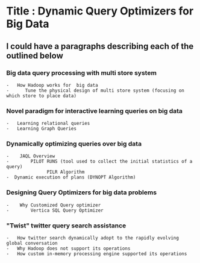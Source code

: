 
# Title :  Dynamic Query Optimizers for   Big Data 


##      I could have a paragraphs describing each of the outlined below



### Big data query processing with multi store system 
	-	How Hadoop works for  big data 
	-      Tune the physical design of multi store system (focusing on which store to place data) 
### Novel paradigm for interactive learning queries on big data 
	-	Learning relational queries 
	-	Learning Graph Queries 
### Dynamically optimizing queries over big data
	-	 JAQL Overview 
	-        PILOT RUNS (tool used to collect the initial statistics of a query) 
	               PILR Algorithm 
	-  Dynamic execution of plans (DYNOPT Algorithm) 
### Designing Query Optimizers for big data problems 
	-	 Why Customized Query optimizer 
	-        Vertica SQL Query Optimizer 
### "Twist" twitter query search assistance 
	-	How twitter search dynamically adopt to the rapidly evolving global conversation 
	-	Why Hadoop does not support its operations 
	-	How custom in-memory processing engine supported its operations 
	
	
